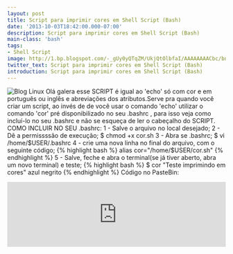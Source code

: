 ```yaml
---
layout: post
title: Script para imprimir cores em Shell Script (Bash)
date: '2013-10-03T18:42:00.000-07:00'
description: Script para imprimir cores em Shell Script (Bash)
main-class: 'bash'
tags:
- Shell Script
image: http://1.bp.blogspot.com/-_gUy0yQTqZM/UkjQtOlbfaI/AAAAAAAACbc/bn9SFHwydy8/s72-c/shell+script2.png
twitter_text: Script para imprimir cores em Shell Script (Bash)
introduction: Script para imprimir cores em Shell Script (Bash)
---
```

![Blog Linux](http://1.bp.blogspot.com/-_gUy0yQTqZM/UkjQtOlbfaI/AAAAAAAACbc/bn9SFHwydy8/s320/shell+script2.png "Blog Linux")
Olá galera esse SCRIPT é igual ao 'echo' só com cor e em português ou inglês e abreviações dos atributos.Serve pra quando você criar um script, ao invés de de você usar o comando 'echo' utilizar o comando 'cor' pré disponibilizado no seu .bashrc , para isso veja como incluí-lo no seu .bashrc e não se esqueça de ler o cabeçalho do SCRIPT.
COMO INCLUIR NO SEU .bashrc:
1 - Salve o arquivo no local desejado;
2 - Dê a permissssão de execução;
$ chmod +x cor.sh
3 - Abra se .bashrc;
$ vi /home/$USER/.bashrc
4 - crie uma nova linha no final do arquivo, com o seguinte código;
{% highlight bash %}
alias cor="/home/$USER/cor.sh"
{% endhighlight %}
5 - Salve, feche e abra o terminal(se já tiver aberto, abra um novo terminal) e teste;
{% highlight bash %}
$ cor "Teste imprimindo em cores" azul negrito
{% endhighlight %}
Código no PasteBin: 
<iframe src="http://pastebin.com/raw/azeU6X1n" style="border:none;width:100%;"><iframe>
Código no Blog:
{% highlight bash %}
#!/bin/bash
# --------------------------------------
# ./cor.sh
#
# Script para imprimir cores em Shell Script (Bash)
#
# Uso:  ./cor.sh 'Texto' [cor] [ atributo]
#
# Ex.:  ./cor.sh 'Texto'
#    ./cor.sh 'Texto' amarelo
#    ./cor.sh 'Texto' amarelo negrito
#
# Observações:
#
#   1 - use o Texto somente entre aspas ''
#   2 - use a ordem: [1° texto] [2° cor] [3° atributo]
# 3 - se você não informar a cor, será branca
# 4 - se você não informar o atributo, será normal
#   5 - use o nome das cores (vermelho, verde, amarelo, azul, rosa, branco e preto), ou em inglês
#   6 - use os atributos (normal ou nor, negrito ou neg, sublinhado ou sub e reverso ou rev)
#
# Autor: Marcos da B. M. Oliveira , www.terminalroot.com.br
# Desde: Qui 03 Out 2013 21:56:14 BRT 
# Licença: GPL
# --------------------------------------
##############--COR--###############
if [ "$2" ]; then
 case "$2" in
  vermelho | red)
   cor="31m"
  ;;
  verde | green)
   cor="32m"
  ;;
  amarelo | yellow)
   cor="33m"
  ;;
  azul | blue)
   cor="34m"
  ;;
  rosa | pink)
   cor="35m"
  ;;
  cinza | gray)
   cor="36m"
  ;;
  branco | white)
   cor="37m"
  ;;
  preto | black)
   cor="30m"
  ;;
  *)
   cor="37m"
  ;;
 esac
else
  cor="37m";
fi
  
##############--ATRIBUTO--###############
if [ "$3" ]; then
 case "$3" in
  normal | nor)
   atributo="0"
  ;;
  negrito | neg | bold)
   atributo="1"
  ;;
  sublinhado | sub | underline)
   atributo="4"
  ;;
  reverso | rev)
   atributo="7"
  ;;
 esac
else
  atributo="0";
fi
##############--TEXTO--###############
texto="$1"
echo -e "\033[$atributo;$cor$texto\033[0m"
{% endhighlight %}
